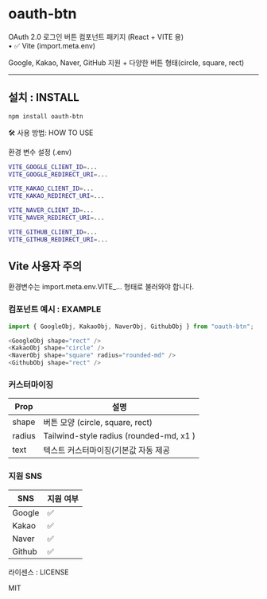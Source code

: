 # oauth-btn


OAuth 2.0 로그인 버튼 컴포넌트 패키지 (React + VITE 용)  
•	✅ Vite (import.meta.env)

Google, Kakao, Naver, GitHub 지원 + 다양한 버튼 형태(circle, square, rect)

---

##  설치 : INSTALL

```bash
npm install oauth-btn

```


🛠️ 사용 방법: HOW TO USE

환경 변수 설정 (.env)

```bash
VITE_GOOGLE_CLIENT_ID=...
VITE_GOOGLE_REDIRECT_URI=...

VITE_KAKAO_CLIENT_ID=...
VITE_KAKAO_REDIRECT_URI=...

VITE_NAVER_CLIENT_ID=...
VITE_NAVER_REDIRECT_URI=...

VITE_GITHUB_CLIENT_ID=...
VITE_GITHUB_REDIRECT_URI=...
```

## Vite 사용자 주의 

환경변수는 import.meta.env.VITE_... 형태로 불러와야 합니다.

### 컴포넌트 예시 : EXAMPLE

```javascript
import { GoogleObj, KakaoObj, NaverObj, GithubObj } from "oauth-btn";

<GoogleObj shape="rect" />
<KakaoObj shape="circle" />
<NaverObj shape="square" radius="rounded-md" />
<GithubObj shape="rect" />

```


### 커스터마이징


| Prop  | 설명                                      |
|-------|-----------------------------------------|
| shape | 버튼 모양 (circle, square, rect)            |
| radius | Tailwind-style radius (rounded-md, x1 ) |
| text | 텍스트 커스터마이징(기본값 자동 제공                    |


### 지원 SNS 
| SNS     | 지원 여부 |
|---------|----------|
| Google  | ✅       |
| Kakao   | ✅       |
| Naver   | ✅       |
| Github  | ✅       |


 라이센스 : LICENSE

MIT